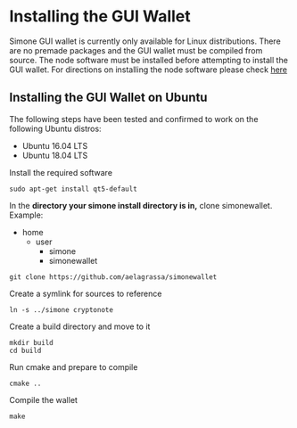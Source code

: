 # Installing the GUI Wallet #

Simone GUI wallet is currently only available for Linux distributions. There are no premade packages and the GUI wallet must be compiled from source. The node software must be installed before attempting to install the GUI wallet. For directions on installing the node software please check [here](https://github.com/aelagrassa/simone)

## Installing the GUI Wallet on Ubuntu ##

The following steps have been tested and confirmed to work on the following Ubuntu distros:
- Ubuntu 16.04 LTS
- Ubuntu 18.04 LTS

Install the required software
```
sudo apt-get install qt5-default
```
In the **directory your simone install directory is in,** clone simonewallet. Example:
- home
  - user
    - simone
    - simonewallet
```
git clone https://github.com/aelagrassa/simonewallet
```
Create a symlink for sources to reference
```
ln -s ../simone cryptonote
```
Create a build directory and move to it
```
mkdir build
cd build
```
Run cmake and prepare to compile
```
cmake ..
```
Compile the wallet
```
make
```
